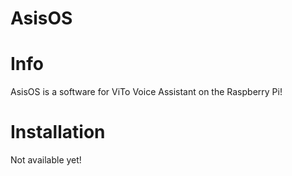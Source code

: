 # AsisOS

# Info
AsisOS is a software for ViTo Voice Assistant on the Raspberry Pi!

# Installation
Not available yet!
